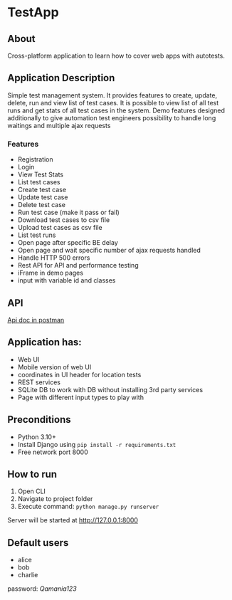 # TestApp

## About
Cross-platform application to learn how to cover web apps with autotests.

## Application Description
Simple test management system. It provides features to create, update, delete, run and view list of test cases.
It is possible to view list of all test runs and get stats of all test cases in the system.
Demo features designed additionally to give automation test engineers possibility to handle 
long waitings and multiple ajax requests

### Features
- Registration
- Login
- View Test Stats
- List test cases
- Create test case
- Update test case
- Delete test case
- Run test case (make it pass or fail)
- Download test cases to csv file
- Upload test cases as csv file  
- List test runs
- Open page after specific BE delay
- Open page and wait specific number of ajax requests handled
- Handle HTTP 500 errors
- Rest API for API and performance testing
- iFrame in demo pages
- input with variable id and classes

## API
[Api doc in postman](https://documenter.getpostman.com/view/2037649/UV5TEe6x)

## Application has:  
- Web UI
- Mobile version of web UI
- coordinates in UI header for location tests   
- REST services
- SQLite DB to work with DB without installing 3rd party services
- Page with different input types to play with

## Preconditions
- Python 3.10+
- Install Django using `pip install -r requirements.txt`
- Free network port 8000

## How to run
1. Open CLI
2. Navigate to project folder
3. Execute command: `python manage.py runserver`  

Server will be started at http://127.0.0.1:8000  

## Default users
- alice
- bob
- charlie  

password: _Qamania123_


